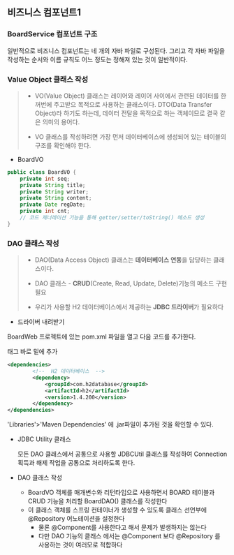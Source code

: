 ## 비즈니스 컴포넌트1

### BoardService 컴포넌트 구조

일반적으로 비즈니스 컴포넌트는 네 개의 자바 파일로 구성된다. 그리고 각 자바 파일을 작성하는 순서와 이름 규칙도 어느 정도는 정해져 있는 것이 일반적이다.



### Value Object  클래스 작성

> - VO(Value Object) 클래스는 레이어와 레이어 사이에서 관련된 데이터를 한꺼번에 주고받으 목적으로 사용하는 클래스이다. DTO(Data Transfer Object)라 하기도 하는데, 데이터 전달을 목적으로 하는 객체이므로 결국 같은 의미의 용어다.
>
> - VO 클래스를 작성하려면 가장 먼저 데이터베이스에 생성되어 있는 테이블의 구조를 확인해야 한다.



- BoardVO

```java
public class BoardVO {
    private int seq;
    private String title;
    private String writer;
    private String content;
    private Date regDate;
    private int cnt;    
    // 코드 제너레이션 기능을 통해 getter/setter/toString() 메소드 생성    
}
```



### DAO 클래스 작성

> - DAO(Data Access Object) 클래스는 **데이터베이스 연동**을 담당하는 클래스이다. 
>
> - DAO 클래스 - **CRUD**(Create, Read, Update, Delete)기능의 메소드 구현 필요
>
> - 우리가 사용할 H2 데이터베이스에서 제공하는 **JDBC 드라이버**가 필요하다



- 드라이버 내려받기

BoardWeb 프로젝트에 있는 pom.xml 파일을 열고 다음 코드를 추가한다.

<dependencies> 태그 바로 밑에 추가

```xml
<dependencies>
		<!--  H2 데이터베이스  -->
		<dependency>
			<groupId>com.h2database</groupId>
			<artifactId>h2</artifactId>
			<version>1.4.200</version>
		</dependency>
</dependencies>
```

'Libraries'>'Maven Dependencies' 에 .jar파일이 추가된 것을 확인할 수 있다.



- JDBC Utility 클래스

  모든 DAO 클래스에서 공통으로 사용할 JDBCUtil 클래스를 작성하여 Connection 획득과 해제 작업을 공통으로 처리하도록 한다.



- DAO  클래스 작성

  - BoardVO 객체를 매개변수와 리턴타입으로 사용하면서 BOARD 테이블과 CRUD 기능을 처리할 BoardDAO() 클래스를 작성한다
  - 이 클래스 객체를 스프링 컨테이너가 생성할 수 있도록 클래스 선언부에 @Repository 어노테이션을 설정한다
    - 물론 @Component를 사용한다고 해서 문제가 발생하지는 않는다
    - 다만 DAO 기능의 클래스 에서는 @Component 보다 @Repository 를 사용하는 것이 여러모로 적합하다